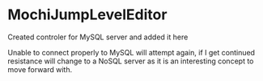 # MochiJumpLevelEditor

Created controler for MySQL server and added it here

Unable to connect properly to MySQL will attempt again, if I get continued resistance will change to a NoSQL server as it is an interesting concept to move forward with.
